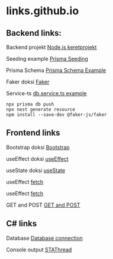 # links.github.io

## Backend links:

Backend projekt [Node.js keretprojekt](https://github.com/hgabor/nestjs-keret-2024)

Seeding example [Prisma Seeding](https://www.prisma.io/docs/orm/prisma-migrate/workflows/seeding)

Prisma Schema [Prisma Schema Example](https://www.prisma.io/docs/orm/prisma-schema/data-model/models)

Faker doksi [Faker](https://www.npmjs.com/package/@faker-js/faker)

Service-ts [db.service.ts example](https://taylor-reis.com/blog/building-a-nestjs-crud-app:-part-1/)


```
npx prisma db push
npx nest generate resource
npm install --save-dev @faker-js/faker
```

## Frontend links

Bootstrap doksi [Bootstrap](https://getbootstrap.com/docs/5.3/getting-started/introduction/)

useEffect doksi [useEffect](https://scrimba.com/links/react-docs-useeffect)

useState doksi [useState](https://react.dev/reference/react/useState)

useEffect [fetch](https://www.geeksforgeeks.org/fetching-data-from-an-api-with-useeffect-and-usestate-hook)

useEffect [fetch](https://builtin.com/software-engineering-perspectives/react-api)

GET and POST [GET and POST](https://stackoverflow.com/questions/50046841/proper-way-to-make-api-fetch-post-with-async-await)


## C# links


Database [Database connection](https://dev.mysql.com/doc/connector-net/en/connector-net-connections-string.html)

Console output [STAThread](https://ikriv.com/blog/?p=2470)










